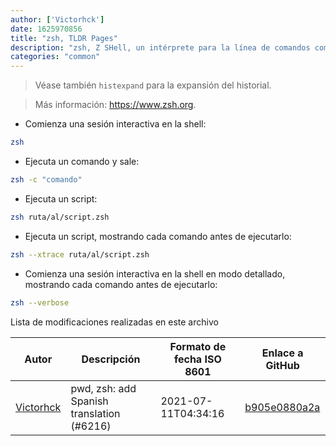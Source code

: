 ```yaml
---
author: ['Victorhck']
date: 1625970856
title: "zsh, TLDR Pages"
description: "zsh, Z SHell, un intérprete para la línea de comandos compatible con Bash."
categories: "common"
---
```

> Véase también `histexpand` para la expansión del historial.

> Más información: <https://www.zsh.org>.

- Comienza una sesión interactiva en la shell:

```bash
zsh
```

- Ejecuta un comando y sale:

```bash
zsh -c "comando"
```

- Ejecuta un script:

```bash
zsh ruta/al/script.zsh
```

- Ejecuta un script, mostrando cada comando antes de ejecutarlo:

```bash
zsh --xtrace ruta/al/script.zsh
```

- Comienza una sesión interactiva en la shell en modo detallado, mostrando cada comando antes de ejecutarlo:

```bash
zsh --verbose
```
Lista de modificaciones realizadas en este archivo


Autor | Descripción | Formato de fecha ISO 8601 | Enlace a GitHub
------|-----|-----|-----
[Victorhck](mailto:victorhck@mailbox.org) | pwd, zsh: add Spanish translation (#6216) | 2021-07-11T04:34:16 | [b905e0880a2a](https://github.com/tldr-pages/tldr/commit/b905e0880a2a212b282eb38f64506ce5caf7d37b)

